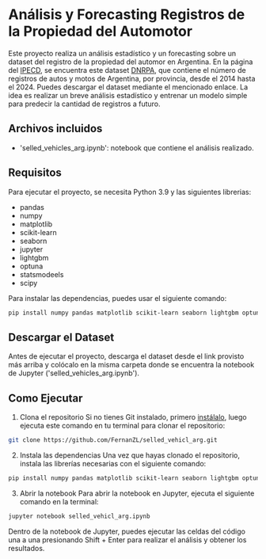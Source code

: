 # Análisis y Forecasting Registros de la Propiedad del Automotor

Este proyecto realiza un análisis estadístico y un forecasting sobre un dataset del registro de la propiedad del automor en Argentina.
En la página del [IPECD](https://estadistica.corrientes.gob.ar/datosabiertos/), se encuentra este dataset [DNRPA](https://estadistica.corrientes.gob.ar/datosabiertos/files?dataset=5), que contiene el número de registros de autos y motos de Argentina, por provincia, desde el 2014 hasta el 2024. Puedes descargar el dataset mediante el mencionado enlace.
La idea es realizar un breve análisis estadístico y entrenar un modelo simple para predecir la cantidad de registros a futuro. 


## Archivos incluidos

- 'selled_vehicles_arg.ipynb': notebook que contiene el análisis realizado.

## Requisitos

Para ejecutar el proyecto, se necesita Python 3.9 y las siguientes librerias: 
- pandas
- numpy
- matplotlib
- scikit-learn
- seaborn
- jupyter
- lightgbm
- optuna
- statsmodeels
- scipy

Para instalar las dependencias, puedes usar el siguiente comando:

```bash
pip install numpy pandas matplotlib scikit-learn seaborn lightgbm optuna statsmodels scipy jupyter
```

## Descargar el Dataset
Antes de ejecutar el proyecto, descarga el dataset desde el link provisto más arriba y colócalo en la misma carpeta donde se encuentra la notebook de Jupyter ('selled_vehicles_arg.ipynb').

## Como Ejecutar

1. Clona el repositorio
Si no tienes Git instalado, primero [instálalo](https://git-scm.com/), luego ejecuta este comando en tu terminal para clonar el repositorio:
```bash
git clone https://github.com/FernanZL/selled_vehicl_arg.git
```

2. Instala las dependencias
Una vez que hayas clonado el repositorio, instala las librerías necesarias con el siguiente comando:
```bash
pip install numpy pandas matplotlib scikit-learn seaborn lightgbm optuna statsmodels scipy jupyter
```

3. Abrir la notebook
Para abrir la notebook en Jupyter, ejecuta el siguiente comando en la terminal:

```bash
jupyter notebook selled_vehicl_arg.ipynb
```

Dentro de la notebook de Jupyter, puedes ejecutar las celdas del código una a una presionando Shift + Enter para realizar el análisis y obtener los resultados.
